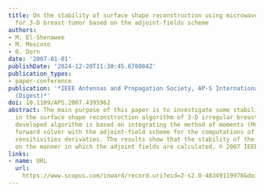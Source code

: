 ```yaml
---
title: On the stability of surface shape reconstruction using microwave algorithm
  for 3-D breast tumor based on the adjoint-fields scheme
authors:
- M. El-Shenawee
- M. Moscoso
- O. Dorn
date: '2007-01-01'
publishDate: '2024-12-20T11:30:45.678084Z'
publication_types:
- paper-conference
publication: '*IEEE Antennas and Propagation Society, AP-S International Symposium
  (Digest)*'
doi: 10.1109/APS.2007.4395962
abstract: The main purpose of this paper is to investigate some stability issues observed
  in the surface shape reconstruction algorithm of 3-D irregular breast tumors. The
  developed algorithm is based on integrating the method of moments (MoM) for the
  forward solver with the adjoint-field scheme for the computations of appropriate
  sensitivities derivaties. The results show that the stability of the algorithm relies
  on the manner in which the adjoint fields are calculated. © 2007 IEEE.
links:
- name: URL
  url: 
    https://www.scopus.com/inward/record.uri?eid=2-s2.0-48349119978&doi=10.1109%2fAPS.2007.4395962&partnerID=40&md5=ab429cc199aeb2427bba8bdd9d463242
---
```

